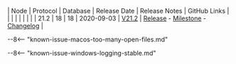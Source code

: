 | Node | Protocol | Database | Release Date | Release Notes | GitHub Links | 
|      |          |          |              | 				|			   |
| 21.2 | 18       | 18       | 2020-09-03   | [V21.2](/releases/current-release-notes) | [Release](https://github.com/nanocurrency/nano-node/releases/tag/V21.2) - [Milestone](https://github.com/nanocurrency/nano-node/milestone/21) - [Changelog](https://github.com/nanocurrency/nano-node/compare/9e65cf68664a3bcbe2734fed0b1cb6df264bce58...V21.2) | 

--8<-- "known-issue-macos-too-many-open-files.md"

--8<-- "known-issue-windows-logging-stable.md"